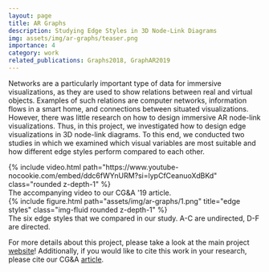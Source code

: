 ```yaml
---
layout: page
title: AR Graphs
description: Studying Edge Styles in 3D Node-Link Diagrams
img: assets/img/ar-graphs/teaser.png
importance: 4
category: work
related_publications: Graphs2018, GraphAR2019
---
```


Networks are a particularly important type of data for immersive visualizations, as they are used to show relations between real and virtual objects. Examples of such relations are computer networks, information flows in a smart home, and connections between situated visualizations. However, there was little research on how to design immersive AR node-link visualizations. Thus, in this project, we investigated how to design edge visualizations in 3D node-link diagrams. To this end, we conducted two studies in which we examined which visual variables are most suitable and how different edge styles perform compared to each other.

<div class="row">
    <div class="col-sm mt-12 mt-md-0">
        {% include video.html path="https://www.youtube-nocookie.com/embed/ddc6fWYnURM?si=lypCfCeanuoXdBKd" class="rounded z-depth-1" %}
    </div>
</div>
<div class="caption">
    The accompanying video to our CG&A '19 article.
</div>

<div class="row">
    <div class="col-sm mt-12 mt-md-0">
        {% include figure.html path="assets/img/ar-graphs/1.png" title="edge styles" class="img-fluid rounded z-depth-1" %}
    </div>
</div>
<div class="caption">
    The six edge styles that we compared in our study. A-C are undirected, D-F are directed.
</div>


For more details about this project, please take a look at the main project [website](https://imld.de/ar-graphs)!
Additionally, if you would like to cite this work in your research, please cite our CG&A [article](https://doi.org/10.1109/MCG.2019.2897927).